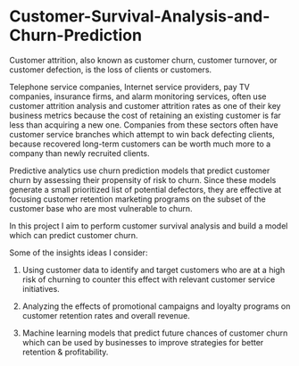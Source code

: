 # Customer-Survival-Analysis-and-Churn-Prediction

Customer attrition, also known as customer churn, customer turnover, or customer defection, is the loss of clients or customers.

Telephone service companies, Internet service providers, pay TV companies, insurance firms, and alarm monitoring services, often use customer attrition analysis and customer attrition rates as one of their key business metrics because the cost of retaining an existing customer is far less than acquiring a new one. Companies from these sectors often have customer service branches which attempt to win back defecting clients, because recovered long-term customers can be worth much more to a company than newly recruited clients.

Predictive analytics use churn prediction models that predict customer churn by assessing their propensity of risk to churn. Since these models generate a small prioritized list of potential defectors, they are effective at focusing customer retention marketing programs on the subset of the customer base who are most vulnerable to churn.

In this project I aim to perform customer survival analysis and build a model which can predict customer churn.

Some of the insights ideas I consider:

1. Using customer data to identify and target customers who are at a high risk of
churning to counter this effect with relevant customer service initiatives.

2. Analyzing the effects of promotional campaigns and loyalty programs on customer
retention rates and overall revenue.

3. Machine learning models that predict future chances of customer churn which can
be used by businesses to improve strategies for better retention & profitability.
